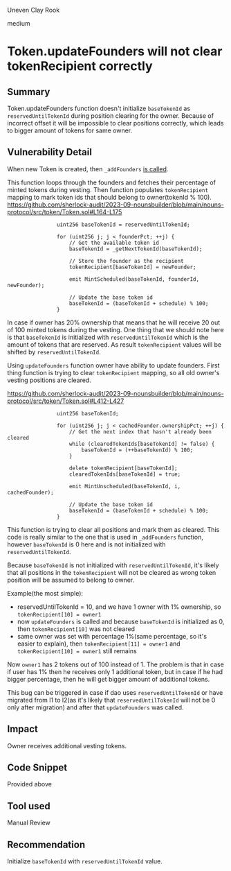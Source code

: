 Uneven Clay Rook

medium

# Token.updateFounders will not clear tokenRecipient correctly

## Summary
Token.updateFounders function doesn't initialize `baseTokenId` as `reservedUntilTokenId` during position clearing for the owner. Because of incorrect offset it will be impossible to clear positions correctly, which leads to bigger amount of tokens for same owner.
## Vulnerability Detail
When new Token is created, then `_addFounders` [is called](https://github.com/sherlock-audit/2023-09-nounsbuilder/blob/main/nouns-protocol/src/token/Token.sol#L92).

This function loops through the founders and fetches their percentage of minted tokens during vesting. Then function populates `tokenRecipient` mapping to mark token ids that should belong to owner(tokenId % 100).
https://github.com/sherlock-audit/2023-09-nounsbuilder/blob/main/nouns-protocol/src/token/Token.sol#L164-L175
```solidity
                uint256 baseTokenId = reservedUntilTokenId;
                
                for (uint256 j; j < founderPct; ++j) {
                    // Get the available token id
                    baseTokenId = _getNextTokenId(baseTokenId);

                    // Store the founder as the recipient
                    tokenRecipient[baseTokenId] = newFounder;

                    emit MintScheduled(baseTokenId, founderId, newFounder);

                    // Update the base token id
                    baseTokenId = (baseTokenId + schedule) % 100;
                }
```
In case if owner has 20% ownership that means that he will receive 20 out of 100 minted tokens during the vesting.
One thing that we should note here is that `baseTokenId` is initialized with `reservedUntilTokenId` which is the amount of tokens that are reserved. As result `tokenRecipient` values will be shifted by `reservedUntilTokenId`.

Using `updateFounders` function owner have ability to update founders.
First thing function is trying to clear `tokenRecipient` mapping, so all old owner's vesting positions are cleared.

https://github.com/sherlock-audit/2023-09-nounsbuilder/blob/main/nouns-protocol/src/token/Token.sol#L412-L427
```solidity
                uint256 baseTokenId;

                for (uint256 j; j < cachedFounder.ownershipPct; ++j) {
                    // Get the next index that hasn't already been cleared
                    while (clearedTokenIds[baseTokenId] != false) {
                        baseTokenId = (++baseTokenId) % 100;
                    }

                    delete tokenRecipient[baseTokenId];
                    clearedTokenIds[baseTokenId] = true;

                    emit MintUnscheduled(baseTokenId, i, cachedFounder);

                    // Update the base token id
                    baseTokenId = (baseTokenId + schedule) % 100;
                }
``` 
This function is trying to clear all positions and mark them as cleared.
This code is really similar to the one that is used in `_addFounders` function, however `baseTokenId` is 0 here and is not initialized with `reservedUntilTokenId`.

Because `baseTokenId` is not initialized with `reservedUntilTokenId`, it's likely that all positions in the `tokenRecipient` will not be cleared as wrong token position will be assumed to belong to owner.

Example(the most simple):
- reservedUntilTokenId = 10, and we have 1 owner with 1% ownership, so `tokenRecipient[10] = owner1`
- now `updateFounders` is called and because `baseTokenId` is initialized as 0, then `tokenRecipient[10]` was not cleared
- same owner was set with percentage 1%(same percentage, so it's easier to explain), then `tokenRecipient[11] = owner1` and `tokenRecipient[10] = owner1` still remains

Now `owner1` has 2 tokens out of 100 instead of 1.
The problem is that in case if user has 1% then he receives only 1 additional token, but in case if he had bigger percentage, then he will get bigger amount of additional tokens.

This bug can be triggered in case if dao uses `reservedUntilTokenId` or have migrated from l1 to l2(as it's likely that `reservedUntilTokenId` will not be 0 only after migration) and after that `updateFounders` was called.
## Impact
Owner receives additional vesting tokens.
## Code Snippet
Provided above
## Tool used

Manual Review

## Recommendation
Initialize `baseTokenId` with `reservedUntilTokenId` value.